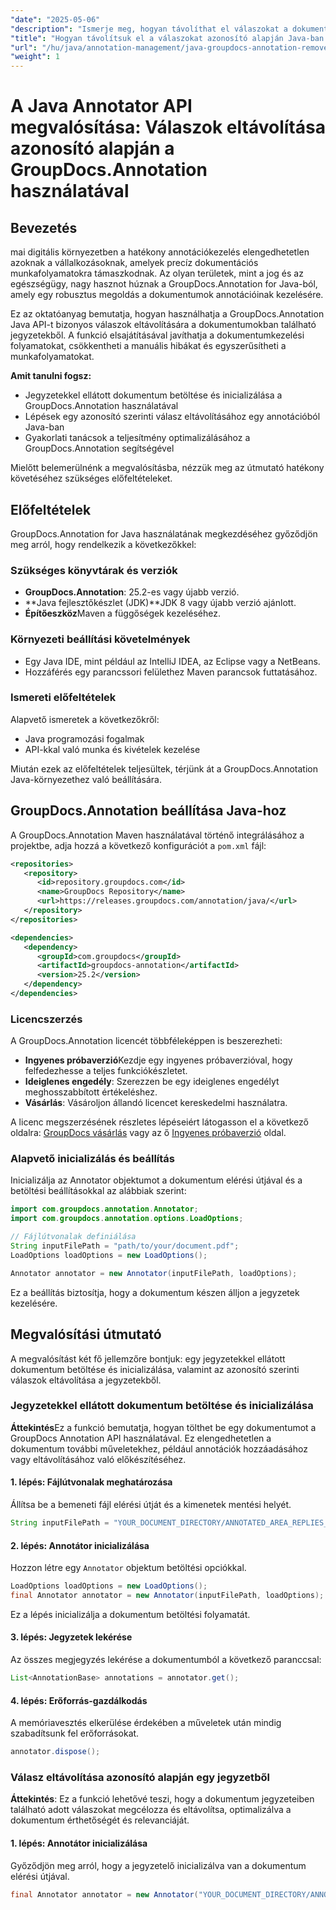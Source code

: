 ```yaml
---
"date": "2025-05-06"
"description": "Ismerje meg, hogyan távolíthat el válaszokat a dokumentumokban található jegyzetekből a GroupDocs.Annotation for Java API használatával. Fejlessze dokumentumkezelését ezzel a lépésről lépésre szóló útmutatóval."
"title": "Hogyan távolítsuk el a válaszokat azonosító alapján Java-ban a GroupDocs.Annotation API használatával"
"url": "/hu/java/annotation-management/java-groupdocs-annotation-remove-replies-by-id/"
"weight": 1
---
```


# A Java Annotator API megvalósítása: Válaszok eltávolítása azonosító alapján a GroupDocs.Annotation használatával

## Bevezetés

mai digitális környezetben a hatékony annotációkezelés elengedhetetlen azoknak a vállalkozásoknak, amelyek precíz dokumentációs munkafolyamatokra támaszkodnak. Az olyan területek, mint a jog és az egészségügy, nagy hasznot húznak a GroupDocs.Annotation for Java-ból, amely egy robusztus megoldás a dokumentumok annotációinak kezelésére.

Ez az oktatóanyag bemutatja, hogyan használhatja a GroupDocs.Annotation Java API-t bizonyos válaszok eltávolítására a dokumentumokban található jegyzetekből. A funkció elsajátításával javíthatja a dokumentumkezelési folyamatokat, csökkentheti a manuális hibákat és egyszerűsítheti a munkafolyamatokat.

**Amit tanulni fogsz:**
- Jegyzetekkel ellátott dokumentum betöltése és inicializálása a GroupDocs.Annotation használatával
- Lépések egy azonosító szerinti válasz eltávolításához egy annotációból Java-ban
- Gyakorlati tanácsok a teljesítmény optimalizálásához a GroupDocs.Annotation segítségével

Mielőtt belemerülnénk a megvalósításba, nézzük meg az útmutató hatékony követéséhez szükséges előfeltételeket.

## Előfeltételek

GroupDocs.Annotation for Java használatának megkezdéséhez győződjön meg arról, hogy rendelkezik a következőkkel:

### Szükséges könyvtárak és verziók
- **GroupDocs.Annotation**: 25.2-es vagy újabb verzió.
- **Java fejlesztőkészlet (JDK)**JDK 8 vagy újabb verzió ajánlott.
- **Építőeszköz**Maven a függőségek kezeléséhez.

### Környezeti beállítási követelmények
- Egy Java IDE, mint például az IntelliJ IDEA, az Eclipse vagy a NetBeans.
- Hozzáférés egy parancssori felülethez Maven parancsok futtatásához.

### Ismereti előfeltételek
Alapvető ismeretek a következőkről:
- Java programozási fogalmak
- API-kkal való munka és kivételek kezelése

Miután ezek az előfeltételek teljesültek, térjünk át a GroupDocs.Annotation Java-környezethez való beállítására.

## GroupDocs.Annotation beállítása Java-hoz

A GroupDocs.Annotation Maven használatával történő integrálásához a projektbe, adja hozzá a következő konfigurációt a `pom.xml` fájl:

```xml
<repositories>
   <repository>
      <id>repository.groupdocs.com</id>
      <name>GroupDocs Repository</name>
      <url>https://releases.groupdocs.com/annotation/java/</url>
   </repository>
</repositories>

<dependencies>
   <dependency>
      <groupId>com.groupdocs</groupId>
      <artifactId>groupdocs-annotation</artifactId>
      <version>25.2</version>
   </dependency>
</dependencies>
```

### Licencszerzés
A GroupDocs.Annotation licencét többféleképpen is beszerezheti:
- **Ingyenes próbaverzió**Kezdje egy ingyenes próbaverzióval, hogy felfedezhesse a teljes funkciókészletet.
- **Ideiglenes engedély**: Szerezzen be egy ideiglenes engedélyt meghosszabbított értékeléshez.
- **Vásárlás**: Vásároljon állandó licencet kereskedelmi használatra.

A licenc megszerzésének részletes lépéseiért látogasson el a következő oldalra: [GroupDocs vásárlás](https://purchase.groupdocs.com/buy) vagy az ő [Ingyenes próbaverzió](https://releases.groupdocs.com/annotation/java/) oldal.

### Alapvető inicializálás és beállítás
Inicializálja az Annotator objektumot a dokumentum elérési útjával és a betöltési beállításokkal az alábbiak szerint:

```java
import com.groupdocs.annotation.Annotator;
import com.groupdocs.annotation.options.LoadOptions;

// Fájlútvonalak definiálása
String inputFilePath = "path/to/your/document.pdf";
LoadOptions loadOptions = new LoadOptions();

Annotator annotator = new Annotator(inputFilePath, loadOptions);
```

Ez a beállítás biztosítja, hogy a dokumentum készen álljon a jegyzetek kezelésére.

## Megvalósítási útmutató

A megvalósítást két fő jellemzőre bontjuk: egy jegyzetekkel ellátott dokumentum betöltése és inicializálása, valamint az azonosító szerinti válaszok eltávolítása a jegyzetekből.

### Jegyzetekkel ellátott dokumentum betöltése és inicializálása

**Áttekintés**Ez a funkció bemutatja, hogyan tölthet be egy dokumentumot a GroupDocs Annotation API használatával. Ez elengedhetetlen a dokumentum további műveletekhez, például annotációk hozzáadásához vagy eltávolításához való előkészítéséhez.

#### 1. lépés: Fájlútvonalak meghatározása
Állítsa be a bemeneti fájl elérési útját és a kimenetek mentési helyét.
```java
String inputFilePath = "YOUR_DOCUMENT_DIRECTORY/ANNOTATED_AREA_REPLIES_5";
```

#### 2. lépés: Annotátor inicializálása
Hozzon létre egy `Annotator` objektum betöltési opciókkal.
```java
LoadOptions loadOptions = new LoadOptions();
final Annotator annotator = new Annotator(inputFilePath, loadOptions);
```
Ez a lépés inicializálja a dokumentum betöltési folyamatát.

#### 3. lépés: Jegyzetek lekérése
Az összes megjegyzés lekérése a dokumentumból a következő paranccsal:
```java
List<AnnotationBase> annotations = annotator.get();
```

#### 4. lépés: Erőforrás-gazdálkodás
A memóriavesztés elkerülése érdekében a műveletek után mindig szabadítsunk fel erőforrásokat.
```java
annotator.dispose();
```

### Válasz eltávolítása azonosító alapján egy jegyzetből

**Áttekintés**: Ez a funkció lehetővé teszi, hogy a dokumentum jegyzeteiben található adott válaszokat megcélozza és eltávolítsa, optimalizálva a dokumentum érthetőségét és relevanciáját.

#### 1. lépés: Annotátor inicializálása
Győződjön meg arról, hogy a jegyzetelő inicializálva van a dokumentum elérési útjával.
```java
final Annotator annotator = new Annotator("YOUR_DOCUMENT_DIRECTORY/ANNOTATED_AREA_REPLIES_5